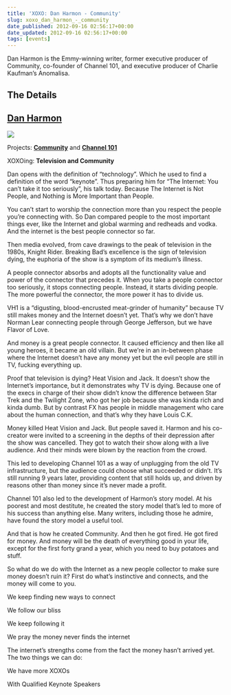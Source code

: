 ```yaml
---
title: 'XOXO: Dan Harmon - Community'
slug: xoxo_dan_harmon_-_community
date_published: 2012-09-16 02:56:17+00:00
date_updated: 2012-09-16 02:56:17+00:00
tags: [events]
---
```

Dan Harmon is the Emmy-winning writer, former executive producer of Community, co-founder of Channel 101, and executive producer of Charlie Kaufman’s Anomalisa.

## The Details

## [Dan Harmon](https://twitter.com/danharmon)

![](https://cdn.glitch.global/c4e475b2-a54e-47e0-973c-ed0bd1b46262/image_normal.jpg?v=1670737636770)

Projects: **[Community](http://www.nbc.com/community/)** and **[Channel 101](http://www.channel101.com/)**

XOXOing: **Television and Community**

Dan opens with the definition of “technology”. Which he used to find a definition of the word “keynote”. Thus preparing him for “The Internet: You can’t take it too seriously”, his talk today. Because The Internet is Not People, and Nothing is More Important than People.  

You can’t start to worship the connection more than you respect the people you’re connecting with. So Dan compared people to the most important things ever, like the Internet and global warming and redheads and vodka. And the internet is the best people connector so far.  

Then media evolved, from cave drawings to the peak of television in the 1980s, Knight Rider. Breaking Bad’s excellence is the sign of television dying, the euphoria of the show is a symptom of its medium’s illness.  

A people connector absorbs and adopts all the functionality value and power of the connector that precedes it. When you take a people connector too seriously, it stops connecting people. Instead, it starts dividing people. The more powerful the connector, the more power it has to divide us.  

VH1 is a “digusting, blood-encrusted meat-grinder of humanity” because TV still makes money and the Internet doesn’t yet. That’s why we don’t have Norman Lear connecting people through George Jefferson, but we have Flavor of Love.  

And money is a great people connector. It caused efficiency and then like all young heroes, it became an old villain. But we’re in an in-between phase where the Internet doesn’t have any money yet but the evil people are still in TV, fucking everything up.  

Proof that television is dying? Heat Vision and Jack. It doesn’t show the Internet’s importance, but it demonstrates why TV is dying. Because one of the execs in charge of their show didn’t know the difference between Star Trek and the Twilight Zone, who got her job because she was kinda rich and kinda dumb. But by contrast FX has people in middle management who care about the human connection, and that’s why they have Louis C.K.  

Money killed Heat Vision and Jack. But people saved it. Harmon and his co-creator were invited to a screening in the depths of their depression after the show was cancelled. They got to watch their show along with a live audience. And their minds were blown by the reaction from the crowd.  

This led to developing Channel 101 as a way of unplugging from the old TV infrastructure, but the audience could choose what succeeded or didn’t. It’s still running 9 years later, providing content that still holds up, and driven by reasons other than money since it’s never made a profit.  

Channel 101 also led to the development of Harmon’s story model. At his poorest and most destitute, he created the story model that’s led to more of his success than anything else. Many writers, including those he admire, have found the story model a useful tool.  

And that is how he created Community. And then he got fired. He got fired for money. And money will be the death of everything good in your life, except for the first forty grand a year, which you need to buy potatoes and stuff.  

So what do we do with the Internet as a new people collector to make sure money doesn’t ruin it? First do what’s instinctive and connects, and the money will come to you.  

We keep finding new ways to connect  

We follow our bliss  

We keep following it  

We pray the money never finds the internet  

The internet’s strengths come from the fact the money hasn’t arrived yet. The two things we can do:  

We have more XOXOs  

With Qualified Keynote Speakers
